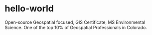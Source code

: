 # hello-world
Open-source Geospatial focused, GIS Certificate, MS Environmental Science. 
One of the top 10% of Geospatial Professionals in Colorado.

